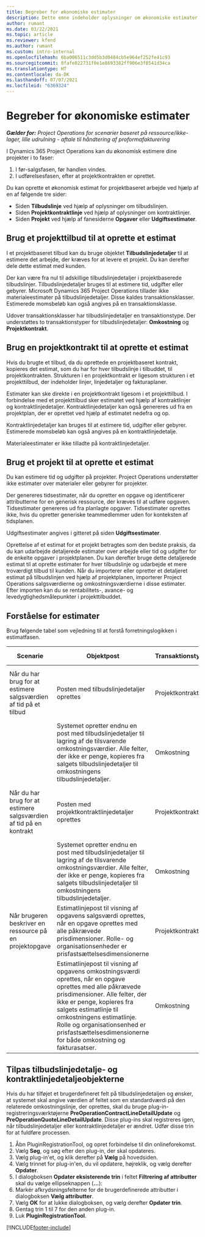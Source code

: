 ```yaml
---
title: Begreber for økonomiske estimater
description: Dette emne indeholder oplysninger om økonomiske estimater for projekter i Project Operations.
author: rumant
ms.date: 03/22/2021
ms.topic: article
ms.reviewer: kfend
ms.author: rumant
ms.custom: intro-internal
ms.openlocfilehash: 6ba006511c3dd5b3d0484cb5e964ef252fe41c93
ms.sourcegitcommit: 0fafe022731f0e1e8693382ff906e3f8541d34ca
ms.translationtype: HT
ms.contentlocale: da-DK
ms.lasthandoff: 07/07/2021
ms.locfileid: "6369324"
---
```

# <a name="financial-estimation-concepts"></a>Begreber for økonomiske estimater

_**Gælder for:** Project Operations for scenarier baseret på ressource/ikke-lager, lille udrulning - aftale til håndtering af proformafakturering_

I Dynamics 365 Project Operations kan du økonomisk estimere dine projekter i to faser: 
1. I før-salgsfasen, før handlen vindes. 
2. I udførelsesfasen, efter at projektkontrakten er oprettet. 

Du kan oprette et økonomisk estimat for projektbaseret arbejde ved hjælp af en af følgende tre sider:
- Siden **Tilbudslinje** ved hjælp af oplysninger om tilbudslinjen.  
- Siden **Projektkontraktlinje** ved hjælp af oplysninger om kontraktlinjer. 
- Siden **Projekt** ved hjælp af fanesiderne **Opgaver** eller **Udgiftsestimater**.

## <a name="use-a-project-quote-to-create-an-estimate"></a>Brug et projekttilbud til at oprette et estimat
I et projektbaseret tilbud kan du bruge objektet **Tilbudslinjedetaljer** til at estimere det arbejde, der kræves for at levere et projekt. Du kan derefter dele dette estimat med kunden.

Der kan være fra nul til adskillige tilbudslinjedetaljer i projektbaserede tilbudslinjer. Tilbudslinjedetaljer bruges til at estimere tid, udgifter eller gebyrer. Microsoft Dynamics 365 Project Operations tillader ikke materialeestimater på tilbudslinjedetaljer. Disse kaldes transaktionsklasser. Estimerede momsbeløb kan også angives på en transaktionsklasse.

Udover transaktionsklasser har tilbudslinjedetaljer en transaktionstype. Der understøttes to transaktionstyper for tilbudslinjedetaljer: **Omkostning** og **Projektkontrakt**.

## <a name="use-a-project-contract-to-create-an-estimate"></a>Brug en projektkontrakt til at oprette et estimat

Hvis du brugte et tilbud, da du oprettede en projektbaseret kontrakt, kopieres det estimat, som du har for hver tilbudslinje i tilbuddet, til projektkontrakten. Strukturen i en projektkontrakt er ligesom strukturen i et projekttilbud, der indeholder linjer, linjedetaljer og fakturaplaner.

Estimater kan ske direkte i en projektkontrakt ligesom i et projekttilbud. I forbindelse med et projekttilbud sker estimatet ved hjælp af kontraktlinjer og kontraktlinjedetaljer. Kontraktlinjedetaljer kan også genereres ud fra en projektplan, der er oprettet ved hjælp af estimatet nedefra og op.

Kontraktlinjedetaljer kan bruges til at estimere tid, udgifter eller gebyrer. Estimerede momsbeløb kan også angives på en kontraktlinjedetalje.

Materialeestimater er ikke tilladte på kontraktlinjedetaljer.

## <a name="use-a-project-to-create-an-estimate"></a>Brug et projekt til at oprette et estimat 

Du kan estimere tid og udgifter på projekter. Project Operations understøtter ikke estimater over materialer eller gebyrer for projekter.

Der genereres tidsestimater, når du opretter en opgave og identificerer attributterne for en generisk ressource, der kræves til at udføre opgaven. Tidsestimater genereres ud fra planlagte opgaver. Tidsestimater oprettes ikke, hvis du opretter generiske teammedlemmer uden for konteksten af tidsplanen.

Udgiftsestimater angives i gitteret på siden **Udgiftsestimater**.

Oprettelse af et estimat for et projekt betragtes som den bedste praksis, da du kan udarbejde detaljerede estimater over arbejde eller tid og udgifter for de enkelte opgaver i projektplanen. Du kan derefter bruge dette detaljerede estimat til at oprette estimater for hver tilbudslinje og udarbejde et mere troværdigt tilbud til kunden. Når du importerer eller opretter et detaljeret estimat på tilbudslinjen ved hjælp af projektplanen, importerer Project Operations salgsværdierne og omkostningsværdierne i disse estimater. Efter importen kan du se rentabilitets-, avance- og levedygtighedsmålepunkter i projekttilbuddet.

## <a name="understanding-estimates"></a>Forståelse for estimater

Brug følgende tabel som vejledning til at forstå forretningslogikken i estimatfasen.

| Scenarie                                                                                                                                                                                                                                                                                                                                          | Objektpost                                                                                                                                                                                                       | Transaktionstype | Transaktionsklasse | Yderligere oplysninger                                                            |
|---------------------------------------------------------------------------------------------------------------------------------------------------------------------------------------------------------------------------------------------------------------------------------------------------------------------------------------------------|---------------------------------------------------------------------------------------------------------------------------------------------------------------------------------------------------------------------|------------------|-------------|-----------------------------------------------------------------------------------|
| Når du har brug for at estimere salgsværdien af tid på et tilbud                                                                                                                                                                                                                                                                                    | Posten med tilbudslinjedetaljer oprettes                                                                                                                                                                               | Projektkontrakt | Tidspunkt        | Feltet Transaktionsoprindelse i rækken med tilbudslinjedetaljer på salgssiden refererer til omkostningssidens tilbudslinjedetaljer |
|                                                                                                                                                                                                                                                                                     | Systemet opretter endnu en post med tilbudslinjedetaljer til lagring af de tilsvarende omkostningsværdier. Alle felter, der ikke er penge, kopieres fra salgets tilbudslinjedetaljer til omkostningens tilbudslinjedetaljer.                                                                                                                                                                               | Omkostning | Tidspunkt        | Feltet Transaktionsoprindelse i rækken med tilbudslinjedetaljer på salgssiden refererer til omkostningssidens tilbudslinjedetaljer |
| Når du har brug for at estimere salgsværdien af tid på en kontrakt                                                                                                                                                                                                                                                                                 | Posten med projektkontraktlinjedetaljer oprettes                                                                                                                                                                    | Projektkontrakt | Tidspunkt        | Feltet Transaktionsoprindelse i rækken med tilbudslinjedetaljer på salgssiden refererer til omkostningens tilbudslinjedetaljer      |
|                                                                                                                                                                                                                                                                                  | Systemet opretter endnu en post med tilbudslinjedetaljer til lagring af de tilsvarende omkostningsværdier. Alle felter, der ikke er penge, kopieres fra salgets tilbudslinjedetaljer til omkostningens tilbudslinjedetaljer.                                                                                                                                                                    | Omkostning | Tidspunkt        | Feltet Transaktionsoprindelse i rækken med tilbudslinjedetaljer på salgssiden refererer til omkostningens tilbudslinjedetaljer      |
| Når brugeren beskriver en ressource på en projektopgave                                                                                                                                                                                                                                                                                            | Estimatlinjepost til visning af opgavens salgsværdi oprettes, når en opgave oprettes med alle påkrævede prisdimensioner. Rolle- og organisationsenheder er prisfastsættelsesdimensionerne | Projektkontrakt | Tidspunkt        |                                                                                   |
|     | Estimatlinjepost til visning af opgavens omkostningsværdi oprettes, når en opgave oprettes med alle påkrævede prisdimensioner. Alle felter, der ikke er penge, kopieres fra salgets estimatlinje til omkostningens estimatlinje. Rolle og organisationsenhed er prisfastsættelsesdimensionerne for både omkostning og fakturasatser.                                                                                                                                                                                                                | Omkostning             | Tidspunkt           |                                                                                   |



## <a name="customize-the-quote-line-detail-and-contract-line-detail-entities"></a>Tilpas tilbudslinjedetalje- og kontraktlinjedetaljeobjekterne

Hvis du har tilføjet et brugerdefineret felt på tilbudslinjedetaljen og ønsker, at systemet skal angive værdien af feltet som en standardværdi på den relaterede omkostningslinje, der oprettes, skal du bruge plug-in-registreringsværktøjerne **PreOperationContractLineDetailUpdate** og **PreOperationQuoteLineDetailUpdate**. Disse plug-ins skal registreres igen, når tilbudslinjedetaljer eller kontraktlinjedetaljer er ændret. Udfør disse trin for at fuldføre processen.

1. Åbn PluginRegistrationTool, og opret forbindelse til din onlineforekomst.
2. Vælg **Søg**, og søg efter den plug-in, der skal opdateres.
3. Vælg plug-in'et, og klik derefter på **Vælg** på hovedsiden.
4. Vælg trinnet for plug-in'en, du vil opdatere, højreklik, og vælg derefter **Opdater**.
5. I dialogboksen **Opdater eksisterende trin** i feltet **Filtrering af attributter** skal du vælge ellipseknappen (**...**):
6. Markér afkrydsningsfelterne for de brugerdefinerede attributter i dialogboksen **Vælg attributter**.
7. Vælg **OK** for at lukke dialogboksen, og vælg derefter **Opdater trin**.
8. Gentag trin 1 til 7 for den anden plug-in.
9. Luk **PluginRegistrationTool**.


[!INCLUDE[footer-include](../includes/footer-banner.md)]
